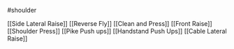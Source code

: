 #shoulder 

[[Side Lateral Raise]]
[[Reverse Fly]]
[[Clean and Press]]
[[Front Raise]]
[[Shoulder Press]]
[[Pike Push ups]]
[[Handstand Push Ups]]
[[Cable Lateral Raise]]